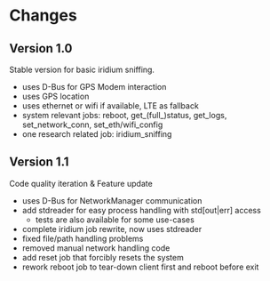 # Changes
## Version 1.0
Stable version for basic iridium sniffing.
- uses D-Bus for GPS Modem interaction
- uses GPS location
- uses ethernet or wifi if available, LTE as fallback
- system relevant jobs: reboot, get_(full_)status, get_logs, set_network_conn, set_eth/wifi_config
- one research related job: iridium_sniffing

## Version 1.1
Code quality iteration & Feature update
- uses D-Bus for NetworkManager communication
- add stdreader for easy process handling with std[out|err] access
  - tests are also available for some use-cases
- complete iridium job rewrite, now uses stdreader
- fixed file/path handling problems
- removed manual network handling code
- add reset job that forcibly resets the system
- rework reboot job to tear-down client first and reboot before exit

